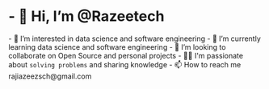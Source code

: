 <h1>- 👋 Hi, I’m @Razeetech</h1>
- 👀 I’m interested in data science and software engineering
- 🌱 I’m currently learning data science and software engineering
- 💞️ I’m looking to collaborate on Open Source and personal projects
- 🧑‍💻 I'm passionate about <code>solving problems</code> and sharing knowledge
- 📫 How to reach me rajiazeezsch@gmail.com

<!---
Razeetech/Razeetech is a ✨ special ✨ repository because its `README.md` (this file) appears on your GitHub profile.
You can click the Preview link to take a look at your changes.
--->
